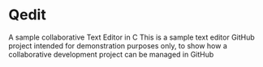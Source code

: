 # Qedit
A sample collaborative Text Editor in C
This is a sample text editor GitHub project intended for demonstration purposes only, to show how a collaborative development project can be managed in GitHub

